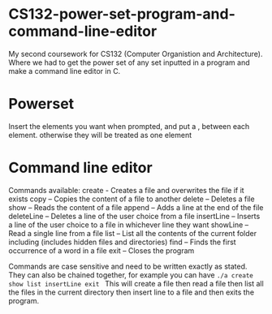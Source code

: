 # CS132-power-set-program-and-command-line-editor
My second coursework for CS132 (Computer Organistion and Architecture). Where we had to get the power set of any set inputted in a program and make a command line editor in C.

# Powerset
Insert the elements you want when prompted, and put a , between each element. 
otherwise they will be treated as one element

# Command line editor
Commands available:
create - Creates a file and overwrites the file if it exists
copy – Copies the content of a file to another
delete – Deletes a file 
show – Reads the content of a file
append – Adds a line at the end of the file
deleteLine – Deletes a line of the user choice from a file
insertLine – Inserts a line of the user choice to a file in whichever line they want
showLine – Read a single line from a file
list – List all the contents of the current folder including (includes hidden files and directories)
find – Finds the first occurrence of a word in a file
exit – Closes the program

Commands are case sensitive and need to be written exactly as stated. 
They can also be chained together, 
for example you can have ```./a create show list insertLine exit ``` 
This will create a file then read a file then list all the files in the current directory 
then insert line to a file and then exits the program. 

